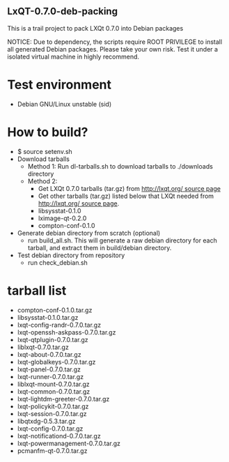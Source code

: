 LxQT-0.7.0-deb-packing
---
This is a trail project to pack LXQt 0.7.0 into Debian packages

NOTICE: Due to dependency, the scripts require ROOT PRIVILEGE to install all generated Debian packages. Please take your own risk. Test it under a isolated virtual machine in highly recommend.


# Test environment
* Debian GNU/Linux unstable (sid)


# How to build?
* $ source setenv.sh
* Download tarballs
  * Method 1: Run dl-tarballs.sh to download tarballs to ./downloads directory
  * Method 2:
    * Get LXQt 0.7.0 tarballs (tar.gz) from [http://lxqt.org/ source page](http://lxqt.org/downloads/lxqt/0.7.0/)
    * Get other tarballs (tar.gz) listed below that LXQt needed from [http://lxqt.org/ source page](http://lxqt.org/downloads/).
    * libsysstat-0.1.0
    * lximage-qt-0.2.0
    * compton-conf-0.1.0
* Generate debian directory from scratch (optional)
  * run build_all.sh. This will generate a raw debian directory for each tarball, and extract them in build/debian directory.
* Test debian directory from repository
  * run check_debian.sh


# tarball list
* compton-conf-0.1.0.tar.gz
* libsysstat-0.1.0.tar.gz
* lxqt-config-randr-0.7.0.tar.gz
* lxqt-openssh-askpass-0.7.0.tar.gz
* lxqt-qtplugin-0.7.0.tar.gz
* liblxqt-0.7.0.tar.gz
* lxqt-about-0.7.0.tar.gz
* lxqt-globalkeys-0.7.0.tar.gz
* lxqt-panel-0.7.0.tar.gz
* lxqt-runner-0.7.0.tar.gz
* liblxqt-mount-0.7.0.tar.gz
* lxqt-common-0.7.0.tar.gz
* lxqt-lightdm-greeter-0.7.0.tar.gz
* lxqt-policykit-0.7.0.tar.gz
* lxqt-session-0.7.0.tar.gz
* libqtxdg-0.5.3.tar.gz
* lxqt-config-0.7.0.tar.gz
* lxqt-notificationd-0.7.0.tar.gz
* lxqt-powermanagement-0.7.0.tar.gz
* pcmanfm-qt-0.7.0.tar.gz
